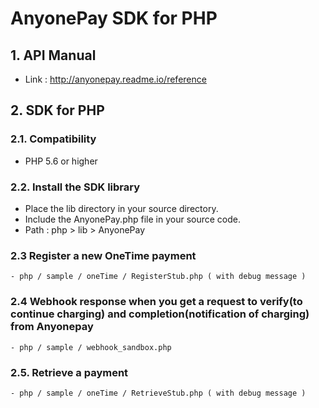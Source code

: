# AnyonePay SDK for PHP

## 1. API Manual

- Link : http://anyonepay.readme.io/reference

## 2. SDK for PHP

### 2.1. Compatibility
  * PHP 5.6 or higher

### 2.2. Install the SDK library
  * Place the lib directory in your source directory.
  * Include the AnyonePay.php file in your source code.
  * Path : php > lib > AnyonePay

### 2.3 Register a new OneTime payment
```
- php / sample / oneTime / RegisterStub.php ( with debug message )
```

### 2.4 Webhook response when you get a request to verify(to continue charging) and completion(notification of charging) from Anyonepay
```
- php / sample / webhook_sandbox.php
```
### 2.5. Retrieve a payment
```
- php / sample / oneTime / RetrieveStub.php ( with debug message )
```